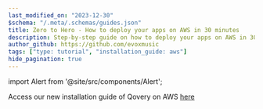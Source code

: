 ```yaml
---
last_modified_on: "2023-12-30"
$schema: "/.meta/.schemas/guides.json"
title: Zero to Hero - How to deploy your apps on AWS in 30 minutes
description: Step-by-step guide on how to deploy your apps on AWS in 30 minutes. No AWS knowledge required.
author_github: https://github.com/evoxmusic
tags: ["type: tutorial", "installation_guide: aws"]
hide_pagination: true
---
```


import Alert from '@site/src/components/Alert';

<Alert type="warning">

Access our new installation guide of Qovery on AWS [here][docs.getting-started.install-qovery.aws]

</Alert>


[docs.getting-started.install-qovery.aws]: /docs/getting-started/install-qovery/aws/
